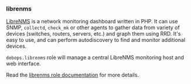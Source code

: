### librenms

[LibreNMS](http://www.librenms.org/) is a network monitoring dashboard
written in PHP. It can use SNMP, `collectd`, `check_mk` or other agents
to gather data from variety of devices (switches, routers, servers,
etc.) and graph them using RRD. It's easy to use, and can perform
autodiscovery to find and monitor additional devices.

`debops.librenms` role will manage a central LibreNMS monitoring host
and web interface.

Read the [librenms role documentation](https://docs.debops.org/en/stable-3.2/ansible/roles/librenms/) for more details.
